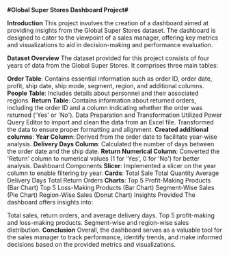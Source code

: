 **#Global Super Stores Dashboard Project#**

**Introduction**
This project involves the creation of a dashboard aimed at providing insights from the Global Super Stores dataset. The dashboard is designed to cater to the viewpoint of a sales manager, offering key metrics and visualizations to aid in decision-making and performance evaluation.

**Dataset Overview**
The dataset provided for this project consists of four years of data from the Global Super Stores. It comprises three main tables:

**Order Table**: Contains essential information such as order ID, order date, profit, ship date, ship mode, segment, region, and additional columns.
**People Table**: Includes details about personnel and their associated regions.
**Return Table**: Contains information about returned orders, including the order ID and a column indicating whether the order was returned ('Yes' or 'No').
Data Preparation and Transformation
Utilized Power Query Editor to import and clean the data from an Excel file.
Transformed the data to ensure proper formatting and alignment.
**Created additional columns**:
**Year Column**: Derived from the order date to facilitate year-wise analysis.
**Delivery Days Column**: Calculated the number of days between the order date and the ship date.
**Return Numerical Column**: Converted the 'Return' column to numerical values (1 for 'Yes', 0 for 'No') for better analysis.
Dashboard Components
**Slicer**: Implemented a slicer on the year column to enable filtering by year.
**Cards**:
Total Sale
Total Quantity
Average Delivery Days
Total Return Orders
**Charts**:
Top 5 Profit-Making Products (Bar Chart)
Top 5 Loss-Making Products (Bar Chart)
Segment-Wise Sales (Pie Chart)
Region-Wise Sales (Donut Chart)
Insights Provided
The dashboard offers insights into:

Total sales, return orders, and average delivery days.
Top 5 profit-making and loss-making products.
Segment-wise and region-wise sales distribution.
**Conclusion**
Overall, the dashboard serves as a valuable tool for the sales manager to track performance, identify trends, and make informed decisions based on the provided metrics and visualizations.

